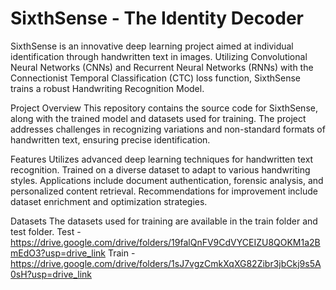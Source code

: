 # SixthSense - The Identity Decoder

SixthSense is an innovative deep learning project aimed at individual identification through handwritten text in images. Utilizing Convolutional Neural Networks (CNNs) and Recurrent Neural Networks (RNNs) with the Connectionist Temporal Classification (CTC) loss function, SixthSense trains a robust Handwriting Recognition Model.

Project Overview
This repository contains the source code for SixthSense, along with the trained model and datasets used for training. The project addresses challenges in recognizing variations and non-standard formats of handwritten text, ensuring precise identification.

Features
Utilizes advanced deep learning techniques for handwritten text recognition.
Trained on a diverse dataset to adapt to various handwriting styles.
Applications include document authentication, forensic analysis, and personalized content retrieval.
Recommendations for improvement include dataset enrichment and optimization strategies.

Datasets
The datasets used for training are available in the train folder and test folder.
Test - https://drive.google.com/drive/folders/19falQnFV9CdVYCEIZU8QOKM1a2BmEdO3?usp=drive_link
Train - https://drive.google.com/drive/folders/1sJ7vgzCmkXqXG82Zibr3jbCkj9s5A0sH?usp=drive_link
